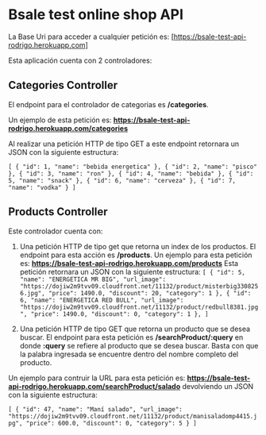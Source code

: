 # Bsale test online shop API

La Base Uri para acceder a cualquier petición es: [https://bsale-test-api-rodrigo.herokuapp.com]

Esta aplicación cuenta con 2 controladores:

## **Categories Controller**

El endpoint para el controlador de categorias es **/categories**.

Un ejemplo de esta petición es: **https://bsale-test-api-rodrigo.herokuapp.com/categories**

Al realizar una petición HTTP de tipo GET a este endpoint retornara un JSON con la siguiente estructura:

`[ { "id": 1, "name": "bebida energetica" }, { "id": 2, "name": "pisco" }, { "id": 3, "name": "ron" }, { "id": 4, "name": "bebida" }, { "id": 5, "name": "snack" }, { "id": 6, "name": "cerveza" }, { "id": 7, "name": "vodka" } ] `

## **Products Controller**

Este controlador cuenta con:

1. Una petición HTTP de tipo get que retorna un index de los productos. El endpoint para esta acción es **/products**.
   Un ejemplo para esta petición es: **https://bsale-test-api-rodrigo.herokuapp.com/products**
   Esta petición retornara un JSON con la siguiente estructura:
   `[ { "id": 5, "name": "ENERGETICA MR BIG", "url_image": "https://dojiw2m9tvv09.cloudfront.net/11132/product/misterbig3308256.jpg", "price": 1490.0, "discount": 20, "category": 1 }, { "id": 6, "name": "ENERGETICA RED BULL", "url_image": "https://dojiw2m9tvv09.cloudfront.net/11132/product/redbull8381.jpg", "price": 1490.0, "discount": 0, "category": 1 }, ]`

2. Una petición HTTP de tipo GET que retorna un producto que se desea buscar. El endpoint para esta petición es
   **/searchProduct/:query** en donde **:query** se refiere al producto que se desea buscar. Basta con que la palabra ingresada se encuentre dentro del nombre completo del producto.

Un ejemplo para contruir la URL para esta petición es: **https://bsale-test-api-rodrigo.herokuapp.com/searchProduct/salado** devolviendo un JSON con la siguiente estructura:

`[ { "id": 47, "name": "Maní salado", "url_image": "https://dojiw2m9tvv09.cloudfront.net/11132/product/manisaladomp4415.jpg", "price": 600.0, "discount": 0, "category": 5 } ]`

